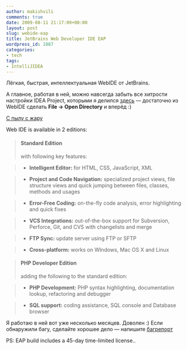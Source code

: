 ```yaml
---
author: makishvili
comments: true
date: 2009-08-11 21:17:09+00:00
layout: post
slug: webide-eap
title: JetBrains Web Developer IDE EAP
wordpress_id: 1087
categories:
- tech
tags:
- IntelliJIDEA
---
```


Лёгкая, быстрая, интеллектуальная WebIDE от JetBrains.

А главное, работая в ней, можно навсегда забыть все хитрости настройки IDEA Project, которыми я делился [здесь](http://makishvili.com/2009/02/verstka-v-intellijidea-1/) — достаточно из WebIDE сделать **File -> Open Directory** и вперёд :)

[С пылу с жару](http://www.jetbrains.net/confluence/display/WI/Web+IDE+EAP)


> 
Web IDE is available in 2 editions:

 
> 
> #### Standard Edition
> 
> with following key features:

> 
> 

>   * **Intelligent Editor:** for HTML, CSS, JavaScript, XML
> 

>   * **Project and Code Navigation:** specialized project views, file structure views and quick jumping between files, classes, methods and usages
> 

>   * **Error-Free Coding:** on-the-fly code analysis, error highlighting and quick fixes
> 

>   * **VCS Integrations:** out-of-the-box support for Subversion, Perforce, Git, and CVS with changelists and merge
> 

>   * **FTP Sync:** update server using FTP or SFTP
> 

>   * **Cross-platform:** works on WIndows, Mac OS X and Linux
> 




> 
> #### PHP Developer Edition
> 
> adding the following to the standard edition:

> 
> 

>   * **PHP Development:** PHP syntax highlighting, documentation lookup, refactoring and debugger
> 

>   * **SQL support:** coding assistance, SQL console and Database browser
> 





Я работаю в ней вот уже несколько месяцев. Доволен :)
Если обнаружили багу, сделайте хорошее дело — напишите [багрепорт](http://www.jetbrains.net/jira/browse/WI)



PS: EAP build includes a 45-day time-limited license..
